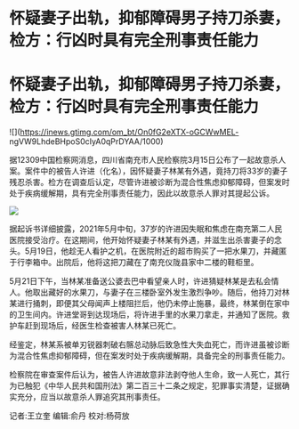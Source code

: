 # 怀疑妻子出轨，抑郁障碍男子持刀杀妻，检方：行凶时具有完全刑事责任能力

# 怀疑妻子出轨，抑郁障碍男子持刀杀妻，检方：行凶时具有完全刑事责任能力

![](https://inews.gtimg.com/om_bt/On0fG2eXTX-oGCWwMEL-
ngVW9LhdeBHpoS0cIyA0qPrDYAA/1000)

据12309中国检察网消息，四川省南充市人民检察院3月15日公布了一起故意杀人案。案件中的被告人许进（化名），因怀疑妻子林某有外遇，竟持刀将33岁的妻子残忍杀害。检方在调查后认定，尽管许进被诊断为混合性焦虑抑郁障碍，但案发时处于疾病缓解期，具有完全刑事责任能力，因此以故意杀人罪对其提起公诉。

![](https://inews.gtimg.com/om_bt/O5-CYgQRzTFfEaoaIQbWp5FozoEMQuzUVqSpx9tJAJ8UAAA/1000)

据起诉书详细披露，2021年5月中旬，37岁的许进因失眠和焦虑在南充第二人民医院接受治疗。在这期间，他开始怀疑妻子林某有外遇，并滋生出杀害妻子的念头。5月19日，他趁无人看护之机，在医院附近的超市购买了一把水果刀，并藏匿于行李箱中。出院后，他将这把刀藏在了南充仪陇县家中二楼的鞋柜里。

5月21日下午，当林某准备送公婆去巴中看望亲人时，许进猜疑林某是去私会情人。他取出藏好的水果刀，与妻子在三楼卧室外发生激烈争吵。随后，他持刀对林某进行捅刺，即便其父母闻声上楼阻拦后，他仍未停止施暴，最终，林某倒在家中的卫生间内。许进堂哥到达现场后，将许进手里的水果刀拿走，并通知了医院。救护车赶到现场后，经医生检查被害人林某已死亡。

经鉴定，林某系被单刃锐器刺破右髂总动脉后致急性大失血死亡，而许进虽被诊断为混合性焦虑抑郁障碍，但在案发时处于疾病缓解期，具备完全的刑事责任能力。

检察院在审查案件后认为，被告人许进故意非法剥夺他人生命，致一人死亡，其行为已触犯《中华人民共和国刑法》第二百三十二条之规定，犯罪事实清楚，证据确实充分，应当以故意杀人罪追究其刑事责任。

记者:王立奎 编辑:俞丹 校对:杨荷放


